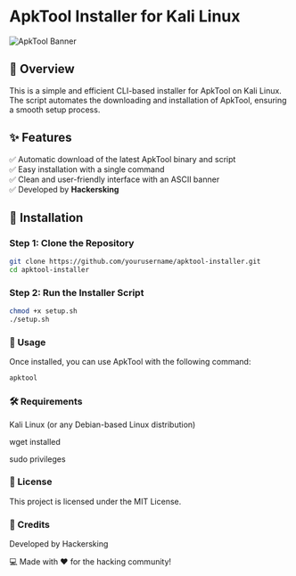 # ApkTool Installer for Kali Linux

![ApkTool Banner](https://encrypted-tbn0.gstatic.com/images?q=tbn:ANd9GcREfGnBcc7UaiNZiyPhbPA2tnsZag9cyfX13A&s)

## 📌 Overview
This is a simple and efficient CLI-based installer for ApkTool on Kali Linux. The script automates the downloading and installation of ApkTool, ensuring a smooth setup process.

## ✨ Features
✅ Automatic download of the latest ApkTool binary and script  
✅ Easy installation with a single command  
✅ Clean and user-friendly interface with an ASCII banner  
✅ Developed by **Hackersking**  

## 🔧 Installation
### Step 1: Clone the Repository
```bash
git clone https://github.com/yourusername/apktool-installer.git
cd apktool-installer
```

### Step 2: Run the Installer Script

```bash
chmod +x setup.sh
./setup.sh
```

### 🚀 Usage

Once installed, you can use ApkTool with the following command:
```bash
apktool
```
### 🛠 Requirements

Kali Linux (or any Debian-based Linux distribution)

wget installed

sudo privileges

### 📜 License

This project is licensed under the MIT License.

### 🙌 Credits

Developed by Hackersking

💻 Made with ❤️ for the hacking community!
